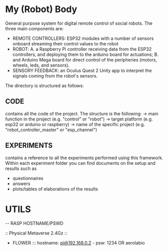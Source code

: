 # My (Robot) Body


General purpose system for digital remote control of social robots. 
The three main components are: 

- REMOTE CONTROLLERS: ESP32 modules with a number of sensors onboard streaming their control values to the robot
- ROBOT: A. a Raspberry Pi controller receiving data from the ESP32 controllers, and deploying them to the arduino board for actuations; B. and Arduino Mega board for direct control of the peripheries (motors, wheels, leds, and sensors). 
- SENSORY FEEDBACK: an Oculus Quest 2 Unity app to interpret the signals coming from the robot's sensors. 

The directory is structured as follows: 

## CODE
contains all the code of the project. 
The structure is the following: 
-> main function in the project (e.g. "control" or "robot")
  -> target platform (e.g. esp32 or arduino or raspberry)
    -> name of the specific project (e.g. "robot_controller_master" or "esp_channel")   



## EXPERIMENTS
contains a reference to all the experiments performed using this framework.
Within each experiment folder you can find documents on the setup and results such as
- questionnaires 
- answers
- plots/tables of elaborations of the results


# UTILS

-- RASP HOSTNAME/PSWD

:: Physical Metaverse 2.4Gz ::


 - FLOWER ::: hostname: pi@192.168.0.2 - psw: 1234 OR aerolabio
 